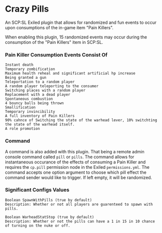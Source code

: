 # Crazy Pills

An SCP:SL Exiled plugin that allows for randomized and fun events to occur upon consumptions of the in-game item "Pain Killers".

When enabling this plugin, 15 randomized events may occur during the consumption of the "Pain Killers" item in SCP:SL.

### Pain Killer Consumption Events Consist Of
```
Instant death
Temporary zombification
Maximum health reheal and significant artificial hp increase
Being granted a gun
Teleportation to a random player
A random player teleporting to the consumer
Switching places with a random player
Replacement with a dead player
Spontaneous combustion
4 bouncy balls being thrown
Smallification
Temporary invincibility
A full inventory of Pain Killers
90% cahnce of Switching the state of the warhead lever, 10% switchting the state of the warhead itself.
A role promotion
```

### Command
A command is also added with this plugin. That being a remote admin console command called `pill` or `pills`.
The command allows for instantaneous occurance of the effects of consuming a Pain Killer and requires the `cp.pill` permission node in the Exiled `permissions.yml`.
The command accepts one option argument to choose which pill effect the command sender would like to trigger. If left empty, it will be randomized.

### Significant Configs Values
```
Boolean SpawnWithPills (true by default)
Description: Whether or not all players are guarenteed to spawn with pills.

Boolean WarheadStatStop (true by default)
Description: Whether or not the pills can have a 1 in 15 in 10 chance of turning on the nuke or off.
```
